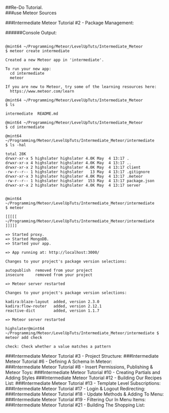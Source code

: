 ##Re-Do Tutorial.  
###use Meteor Sources 





###Intermediate Meteor Tutorial #2 - Package Management:  

######Console Output:  

```Console  

@mint64 ~/Programming/Meteor/LevelUpTuts/Intermediate_Meteor 
$ meteor create intermediate

Created a new Meteor app in 'intermediate'.   

To run your new app:                          
  cd intermediate                             
  meteor                                      
                                              
If you are new to Meteor, try some of the learning resources here:
  https://www.meteor.com/learn                
                                              
@mint64 ~/Programming/Meteor/LevelUpTuts/Intermediate_Meteor 
$ ls

intermediate  README.md

@mint64 ~/Programming/Meteor/LevelUpTuts/Intermediate_Meteor 
$ cd intermediate

@mint64 ~/Programming/Meteor/LevelUpTuts/Intermediate_Meteor/intermediate 
$ ls -hal

total 28K
drwxr-xr-x 5 highslater highslater 4.0K May  4 13:17 .
drwxr-xr-x 4 highslater highslater 4.0K May  4 13:17 ..
drwxr-xr-x 2 highslater highslater 4.0K May  4 13:17 client
-rw-r--r-- 1 highslater highslater   13 May  4 13:17 .gitignore
drwxr-xr-x 3 highslater highslater 4.0K May  4 13:17 .meteor
-rw-r--r-- 1 highslater highslater  153 May  4 13:17 package.json
drwxr-xr-x 2 highslater highslater 4.0K May  4 13:17 server


@mint64 ~/Programming/Meteor/LevelUpTuts/Intermediate_Meteor/intermediate 
$ meteor

[[[[[ ~/Programming/Meteor/LevelUpTuts/Intermediate_Meteor/intermediate ]]]]]

=> Started proxy.                             
=> Started MongoDB.                           
=> Started your app.                          

=> App running at: http://localhost:3000/
                                              
Changes to your project's package version selections:
                                              
autopublish  removed from your project        
insecure     removed from your project

=> Meteor server restarted   

Changes to your project's package version selections:
                                              
kadira:blaze-layout  added, version 2.3.0     
kadira:flow-router   added, version 2.12.1
reactive-dict        added, version 1.1.7

=> Meteor server restarted  

highslater@mint64 ~/Programming/Meteor/LevelUpTuts/Intermediate_Meteor/intermediate $ meteor add check
                                              
check: Check whether a value matches a pattern

```   

###Intermediate Meteor Tutorial #3 - Project Structure: 
###Intermediate Meteor Tutorial #6 - Defining A Schema In Meteor:  
###Intermediate Meteor Tutorial #8 - Insert Permissions, Publishing & Meteor Toys: 
###Intermediate Meteor Tutorial #10 - Creating Partials and Adding Styles
###Intermediate Meteor Tutorial #12 - Building Our Recipes List: 
###Intermediate Meteor Tutorial #13 - Template Level Subscriptions: 
###Intermediate Meteor Tutorial #17 - Login & Logout Redirecting:  
###Intermediate Meteor Tutorial #18 - Update Methods & Adding To Menu:  
###Intermediate Meteor Tutorial #19 - Filtering Our In Menu Items: 
###Intermediate Meteor Tutorial #21 - Building The Shopping List:  

 


 
 


 


































